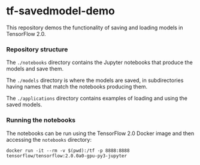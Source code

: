 # tf-savedmodel-demo

This repository demos the functionality of saving and loading models in TensorFlow 2.0.

### Repository structure

The `./notebooks` directory contains the Jupyter notebooks that produce the models and save them.

The `./models` directory is where the models are saved, in subdirectories having names that match the notebooks producing them.

The `./applications` directory contains examples of loading and using the saved models.

### Running the notebooks

The notebooks can be run using the TensorFlow 2.0 Docker image and then accessing the `notebooks` directory:

```
docker run -it --rm -v $(pwd):/tf -p 8888:8888 tensorflow/tensorflow:2.0.0a0-gpu-py3-jupyter
```


